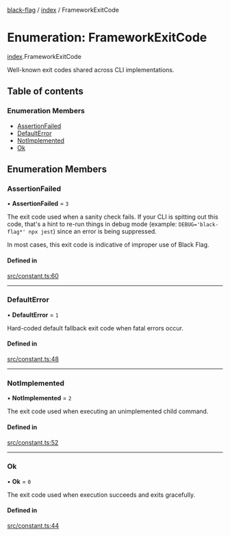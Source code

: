 [black-flag](../README.md) / [index](../modules/index.md) / FrameworkExitCode

# Enumeration: FrameworkExitCode

[index](../modules/index.md).FrameworkExitCode

Well-known exit codes shared across CLI implementations.

## Table of contents

### Enumeration Members

- [AssertionFailed](index.FrameworkExitCode.md#assertionfailed)
- [DefaultError](index.FrameworkExitCode.md#defaulterror)
- [NotImplemented](index.FrameworkExitCode.md#notimplemented)
- [Ok](index.FrameworkExitCode.md#ok)

## Enumeration Members

### AssertionFailed

• **AssertionFailed** = ``3``

The exit code used when a sanity check fails. If your CLI is spitting out
this code, that's a hint to re-run things in debug mode (example:
`DEBUG='black-flag*' npx jest`) since an error is being suppressed.

In most cases, this exit code is indicative of improper use of Black Flag.

#### Defined in

[src/constant.ts:60](https://github.com/Xunnamius/black-flag/blob/49222a8/src/constant.ts#L60)

___

### DefaultError

• **DefaultError** = ``1``

Hard-coded default fallback exit code when fatal errors occur.

#### Defined in

[src/constant.ts:48](https://github.com/Xunnamius/black-flag/blob/49222a8/src/constant.ts#L48)

___

### NotImplemented

• **NotImplemented** = ``2``

The exit code used when executing an unimplemented child command.

#### Defined in

[src/constant.ts:52](https://github.com/Xunnamius/black-flag/blob/49222a8/src/constant.ts#L52)

___

### Ok

• **Ok** = ``0``

The exit code used when execution succeeds and exits gracefully.

#### Defined in

[src/constant.ts:44](https://github.com/Xunnamius/black-flag/blob/49222a8/src/constant.ts#L44)
